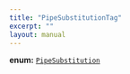 ```yaml
---
title: "PipeSubstitutionTag"
excerpt: ""
layout: manual
---
```



**enum:** [`PipeSubstitution`](/docs/kcl/types/PipeSubstitution)








